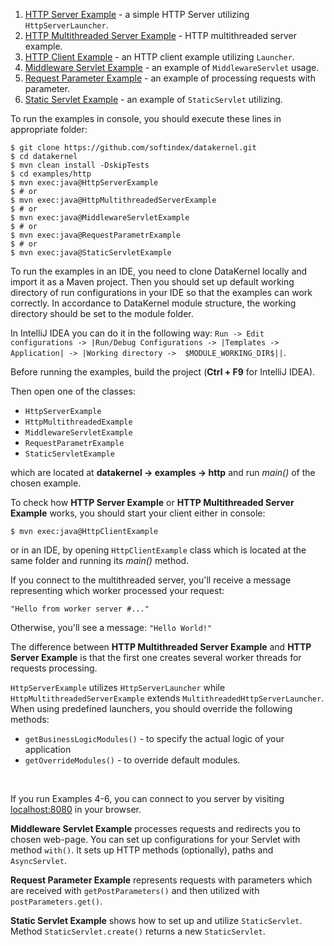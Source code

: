 1. [HTTP Server Example](https://github.com/softindex/datakernel/blob/master/examples/http/src/main/java/io/datakernel/examples/HttpServerExample.java) - 
a simple HTTP Server utilizing `HttpServerLauncher`.
2. [HTTP Multithreaded Server Example](https://github.com/softindex/datakernel/blob/master/examples/http/src/main/java/io/datakernel/examples/HttpMultithreadedServerExample.java) - 
HTTP multithreaded server example.
3. [HTTP Client Example](https://github.com/softindex/datakernel/blob/master/examples/http/src/main/java/io/datakernel/examples/HttpClientExample.java) - 
an HTTP client example utilizing `Launcher`.
4. [Middleware Servlet Example](https://github.com/softindex/datakernel/blob/master/examples/http/src/main/java/io/datakernel/examples/MiddlewareServletExample.java) - 
an example of `MiddlewareServlet` usage.
5. [Request Parameter Example](https://github.com/softindex/datakernel/blob/master/examples/http/src/main/java/io/datakernel/examples/RequestParameterExample.java) - 
an example of processing requests with parameter.
6. [Static Servlet Example](https://github.com/softindex/datakernel/blob/master/examples/http/src/main/java/io/datakernel/examples/StaticServletExample.java) - 
an example of `StaticServlet` utilizing.

To run the examples in console, you should execute these lines in appropriate folder:
```
$ git clone https://github.com/softindex/datakernel.git
$ cd datakernel
$ mvn clean install -DskipTests
$ cd examples/http
$ mvn exec:java@HttpServerExample
$ # or
$ mvn exec:java@HttpMultithreadedServerExample
$ # or
$ mvn exec:java@MiddlewareServletExample
$ # or
$ mvn exec:java@RequestParametrExample
$ # or
$ mvn exec:java@StaticServletExample
```

To run the examples in an IDE, you need to clone DataKernel locally and import it as a Maven project. Then you should 
set up default working directory of run configurations in your IDE so that the examples can work correctly. In 
accordance to DataKernel module structure, the working directory should be set to the module folder. 

In IntelliJ IDEA you can do it in the following way:
`Run -> Edit configurations -> |Run/Debug Configurations -> |Templates -> Application| -> |Working directory -> 
$MODULE_WORKING_DIR$||`.

Before running the examples, build the project (**Ctrl + F9** for IntelliJ IDEA).

Then open one of the classes:
* `HttpServerExample`
* `HttpMultithreadedExample`
* `MiddlewareServletExample`
* `RequestParametrExample`
* `StaticServletExample`

which are located at **datakernel -> examples -> http** and run *main()* of the chosen example.

To check how **HTTP Server Example** or **HTTP Multithreaded Server Example** works, you should start your client 
either in console:
```
$ mvn exec:java@HttpClientExample
```
or in an IDE, by opening `HttpClientExample` class which is located at the same folder and running its *main()* method.


If you connect to the multithreaded server, you'll receive a message representing which worker processed your request:
```
"Hello from worker server #..." 
```
Otherwise, you'll see a message: `"Hello World!"`

The difference between **HTTP Multithreaded Server Example** and **HTTP Server Example** is that the first one creates 
several worker threads for requests processing. 

`HttpServerExample` utilizes `HttpServerLauncher` while `HttpMultithreadedServerExample` extends 
`MultithreadedHttpServerLauncher`. When using predefined launchers, you should override the following methods:
 * `getBusinessLogicModules()` - to specify the actual logic of your application
 * `getOverrideModules()` - to override default modules.

<br>

If you run Examples 4-6, you can connect to you server by visiting [localhost:8080](http://localhost:8080/) in your browser.

**Middleware Servlet Example** processes requests and redirects you to chosen web-page. You can set up configurations for your 
Servlet with method `with()`. It sets up HTTP methods (optionally), paths and `AsyncServlet`.

**Request Parameter Example** represents requests with parameters which are received with `getPostParameters()` and then 
utilized with `postParameters.get()`.

**Static Servlet Example** shows how to set up and utilize `StaticServlet`. Method `StaticServlet.create()` returns a 
new `StaticServlet`. 
